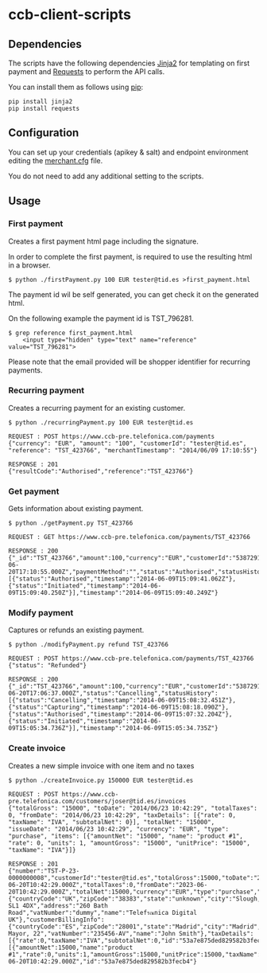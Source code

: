 ccb-client-scripts
==================

## Dependencies

The scripts have the following dependencies [Jinja2](http://jinja.pocoo.org/docs/) for templating on first payment and [Requests](http://docs.python-requests.org/en/latest/) to perform the API calls.

You can install them as follows using [pip](https://pip.pypa.io):

```
pip install jinja2
pip install requests
```

## Configuration

You can set up your credentials (apikey & salt) and endpoint environment editing the [merchant.cfg](https://github.com/PDI-DGS-Protolab/ccb-client-scripts/blob/master/merchant.cfg) file.

You do not need to add any additional setting to the scripts.


## Usage 

### First payment

Creates a first payment html page including the signature.  

In order to complete the first payment, is required to use the resulting html in a browser.


```
$ python ./firstPayment.py 100 EUR tester@tid.es >first_payment.html
```

The payment id wil be self generated, you can get check it on the generated html. 

On the following example the payment id is TST_796281.

```
$ grep reference first_payment.html
    <input type="hidden" type="text" name="reference" value="TST_796281">
```

Please note that the email provided will be shopper identifier for recurring payments.   

### Recurring payment

Creates a recurring payment for an existing customer.

```
$ python ./recurringPayment.py 100 EUR tester@tid.es

REQUEST : POST https://www.ccb-pre.telefonica.com/payments
{"currency": "EUR", "amount": "100", "customerId": "tester@tid.es", "reference": "TST_423766", "merchantTimestamp": "2014/06/09 17:10:55"}

RESPONSE : 201
{"resultCode":"Authorised","reference":"TST_423766"}
```

### Get payment

Gets information about existing payment.

```
$ python ./getPayment.py TST_423766

REQUEST : GET https://www.ccb-pre.telefonica.com/payments/TST_423766

RESPONSE : 200
{"_id":"TST_423766","amount":100,"currency":"EUR","customerId":"538729107515b24afc4573d4","merchantId":"52e7cd3c9e29efe120c6ca63","merchantTimestamp":"2009-06-20T17:10:55.000Z","paymentMethod":"","status":"Authorised","statusHistory":[{"status":"Authorised","timestamp":"2014-06-09T15:09:41.062Z"},{"status":"Initiated","timestamp":"2014-06-09T15:09:40.250Z"}],"timestamp":"2014-06-09T15:09:40.249Z"}
```

### Modify payment

Captures or refunds an existing payment.

```
$ python ./modifyPayment.py refund TST_423766

REQUEST : POST https://www.ccb-pre.telefonica.com/payments/TST_423766
{"status": "Refunded"}

RESPONSE : 200
{"_id":"TST_423766","amount":100,"currency":"EUR","customerId":"538729107515b24afc4573d4","description":"","merchantId":"52e7cd3c9e29efe120c6ca63","merchantTimestamp":"2009-06-20T17:06:37.000Z","status":"Cancelling","statusHistory":[{"status":"Cancelling","timestamp":"2014-06-09T15:08:32.451Z"},{"status":"Capturing","timestamp":"2014-06-09T15:08:18.090Z"},{"status":"Authorised","timestamp":"2014-06-09T15:07:32.204Z"},{"status":"Initiated","timestamp":"2014-06-09T15:05:34.736Z"}],"timestamp":"2014-06-09T15:05:34.735Z"}
```

### Create invoice

Creates a new simple invoice with one item and no taxes

```
$ python ./createInvoice.py 150000 EUR tester@tid.es

REQUEST : POST https://www.ccb-pre.telefonica.com/customers/joser@tid.es/invoices
{"totalGross": "15000", "toDate": "2014/06/23 10:42:29", "totalTaxes": 0, "fromDate": "2014/06/23 10:42:29", "taxDetails": [{"rate": 0, "taxName": "IVA", "subtotalNet": 0}], "totalNet": "15000", "issueDate": "2014/06/23 10:42:29", "currency": "EUR", "type": "purchase", "items": [{"amountNet": "15000", "name": "product #1", "rate": 0, "units": 1, "amountGross": "15000", "unitPrice": "15000", "taxName": "IVA"}]}

RESPONSE : 201
{"number":"TST-P-23-0000000008","customerId":"tester@tid.es","totalGross":15000,"toDate":"2023-06-20T10:42:29.000Z","totalTaxes":0,"fromDate":"2023-06-20T10:42:29.000Z","totalNet":15000,"currency":"EUR","type":"purchase","merchantBillingInfo":{"countryCode":"UK","zipCode":"38383","state":"unknown","city":"Slough,  SL1 4DX","address":"260 Bath Road","vatNumber":"dummy","name":"Telefรณnica Digital UK"},"customerBillingInfo":{"countryCode":"ES","zipCode":"28001","state":"Madrid","city":"Madrid","address":"Calle Mayor, 22","vatNumber":"235456-AV","name":"John Smith"},"taxDetails":[{"rate":0,"taxName":"IVA","subtotalNet":0,"id":"53a7e875ded829582b3fecb6"}],"items":[{"amountNet":15000,"name":"product #1","rate":0,"units":1,"amountGross":15000,"unitPrice":15000,"taxName":"IVA","id":"53a7e875ded829582b3fecb5"}],"sent":false,"status":"Pending","issueDate":"2023-06-20T10:42:29.000Z","id":"53a7e875ded829582b3fecb4"}
```